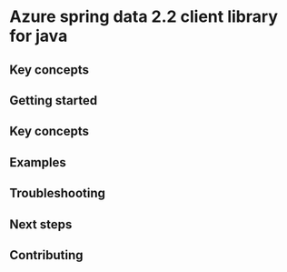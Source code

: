 # Azure spring data 2.2 client library for java

## Key concepts
## Getting started
## Key concepts
## Examples
## Troubleshooting
## Next steps
## Contributing
